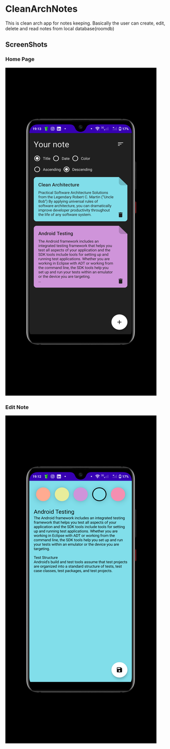 # CleanArchNotes
This is clean arch app for notes keeping. Basically the user can create, edit, delete and read notes from local database(roomdb)


## ScreenShots
### Home Page

![alt text](https://github.com/paulnjoroge789016/CleanArchNotes/blob/master/screenshots/NoteHome.png?raw=true)

### Edit Note

![alt text](https://github.com/paulnjoroge789016/CleanArchNotes/blob/master/screenshots/NoteEdit.png?raw=true)


